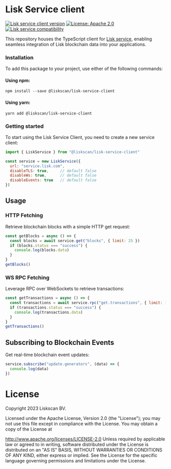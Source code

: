 # Lisk Service client
[![Lisk service client version](https://img.shields.io/github/package-json/v/liskscan/lisk-service-client?color=green)](https://github.com/liskscan/lisk-service-client)
[![License: Apache 2.0](https://img.shields.io/badge/License-Apache%202.0-blue.svg)](http://www.apache.org/licenses/LICENSE-2.0)
[![Lisk service compatibility](https://img.shields.io/badge/lisk--service-0.7.0--beta.3-blue)](https://github.com/liskhq/lisk-service)



This repository houses the TypeScript client for [Lisk service](https://github.com/liskhq/lisk-service), enabling seamless integration of Lisk blockchain data into your applications.

### Installation
To add this package to your project, use either of the following commands:

#### Using npm:
```cli
npm install --save @liskscan/lisk-service-client
```
#### Using yarn:
```cli
yarn add @liskscan/lisk-service-client
```

### Getting started
To start using the Lisk Service Client, you need to create a new service client:
```js
import { LiskService } from "@liskscan/lisk-service-client"

const service = new LiskService({
  url: "service.lisk.com",
  disableTLS: true,     // default false
  disableWs: true,      // default false
  disableEvents: true   // default false
})
```
## Usage
### HTTP Fetching
Retrieve blockchain blocks with a simple HTTP get request:
```js
const getBlocks = async () => {
  const blocks = await service.get("blocks", { limit: 25 })
  if (blocks.status === "success") {
    console.log(blocks.data)
  }
}
getBlocks()
```
### WS RPC Fetching
Leverage RPC over WebSockets to retrieve transactions:
```js
const getTransactions = async () => {
  const transactions = await service.rpc("get.transactions", { limit: 10 })
  if (transactions.status === "success") {
    console.log(transactions.data)
  }
}
getTransactions()
```````

## Subscribing to Blockchain Events
Get real-time blockchain event updates:
```js
service.subscribe("update.generators", (data) => {
  console.log(data)
})
```````

# License
Copyright 2023 Liskscan BV.

Licensed under the Apache License, Version 2.0 (the "License"); you may not use this file except in compliance with the License. You may obtain a copy of the License at

http://www.apache.org/licenses/LICENSE-2.0
Unless required by applicable law or agreed to in writing, software distributed under the License is distributed on an "AS IS" BASIS, WITHOUT WARRANTIES OR CONDITIONS OF ANY KIND, either express or implied. See the License for the specific language governing permissions and limitations under the License.

